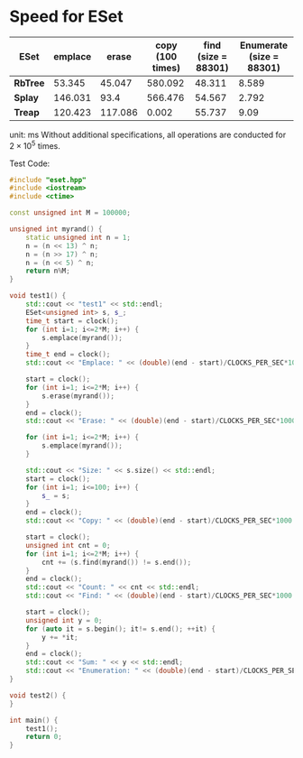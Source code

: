 # Speed for ESet

| ESet | emplace | erase | copy (100 times) | find (size = 88301) | Enumerate (size = 88301) |
| --- | --- | --- | --- | --- | --- |
| **RbTree** | 53.345 | 45.047 | 580.092 | 48.311 | 8.589 |
| **Splay** | 146.031 | 93.4 | 566.476 | 54.567 | 2.792 |
| **Treap** | 120.423 | 117.086 | 0.002 | 55.737 | 9.09 |

unit: ms
Without additional specifications, all operations are conducted for $2 \times 10^5$ times.

Test Code:

``` c++
#include "eset.hpp"
#include <iostream>
#include <ctime>

const unsigned int M = 100000;

unsigned int myrand() {
    static unsigned int n = 1;
    n = (n << 13) ^ n;
    n = (n >> 17) ^ n;
    n = (n << 5) ^ n;
    return n%M;
}

void test1() {
    std::cout << "test1" << std::endl;
    ESet<unsigned int> s, s_;
    time_t start = clock();
    for (int i=1; i<=2*M; i++) {
        s.emplace(myrand());
    }
    time_t end = clock();
    std::cout << "Emplace: " << (double)(end - start)/CLOCKS_PER_SEC*1000 << std::endl;

    start = clock();
    for (int i=1; i<=2*M; i++) {
        s.erase(myrand());
    }
    end = clock();
    std::cout << "Erase: " << (double)(end - start)/CLOCKS_PER_SEC*1000 << std::endl;

    for (int i=1; i<=2*M; i++) {
        s.emplace(myrand());
    }

    std::cout << "Size: " << s.size() << std::endl;
    start = clock();
    for (int i=1; i<=100; i++) {
        s_ = s;
    }
    end = clock();
    std::cout << "Copy: " << (double)(end - start)/CLOCKS_PER_SEC*1000 << std::endl;

    start = clock();
    unsigned int cnt = 0;
    for (int i=1; i<=2*M; i++) {
        cnt += (s.find(myrand()) != s.end());
    }
    end = clock();
    std::cout << "Count: " << cnt << std::endl;
    std::cout << "Find: " << (double)(end - start)/CLOCKS_PER_SEC*1000 << std::endl;

    start = clock();
    unsigned int y = 0;
    for (auto it = s.begin(); it!= s.end(); ++it) {
        y += *it;
    }
    end = clock();
    std::cout << "Sum: " << y << std::endl;
    std::cout << "Enumeration: " << (double)(end - start)/CLOCKS_PER_SEC*1000 << std::endl;
}

void test2() {
}

int main() {
    test1();
    return 0;
}
```
